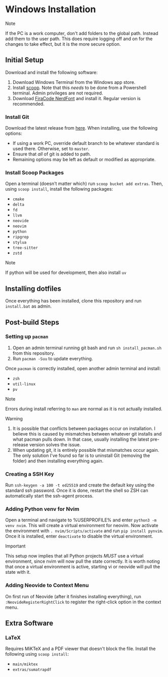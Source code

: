 # Windows Installation

> [!NOTE]
> If the PC is a work computer, don't add folders to the global path. Instead add them to
> the user path. This does require logging off and on for the changes to take effect, but
> it is the more secure option.

## Initial Setup

Download and install the following software:

1. Download Windows Terminal from the Windows app store.
2. Install [scoop](https://scoop.sh). Note that this *needs* to be done from a Powershell
   terminal. Admin privileges are not required.
3. Download [FiraCode
   NerdFont](https://github.com/ryanoasis/nerd-fonts/tree/master/patched-fonts/FiraCode)
   and install it. Regular version is recommended.

### Install Git

Download the latest release from [here](https://git-scm.com/downloads). When installing,
use the following options:

* If using a work PC, override default branch to be whatever standard is used there.
  Otherwise, set to `master`.
* Ensure that *all* of git is added to path.
* Remaining options may be left as default or modified as appropriate.

### Install Scoop Packages

Open a terminal (doesn't matter which) run `scoop bucket add extras`. Then, using `scoop
install`, install the following packages:

* `cmake`
* `delta`
* `fd`
* `llvm`
* `neovide`
* `neovim`
* `python`
* `ripgrep`
* `stylua`
* `tree-sitter`
* `zstd`

> [!NOTE]
> If python will be used for development, then also install `uv`


## Installing dotfiles

Once everything has been installed, clone this repository and run `install.bat` as admin.


## Post-build Steps

### Setting up `pacman`

1. Open an admin terminal running git bash and run `sh install_pacman.sh` from this
   repository.
2. Run `pacman -Suu` to update everything.

Once `pacman` is correctly installed, open another admin terminal and install:

* `zsh`
* `util-linux`
* `pv`

> [!NOTE]
> Errors during install referring to `man` are normal as it is not actually installed.

> [!WARNING]
> 1. It is possible that conflicts between packages occur on installation. I believe this
>    is caused by mismatches between whatever git installs and what pacman pulls down. In
>    that case, usually installing the latest pre-release version solves the issue.
> 2. When updating git, it is entirely possible that mismatches occur again. The only
>    solution I've found so far is to uninstall Git (removing the folder) and then
>    installing everything again.


### Creating a SSH Key

Run `ssh-keygen -a 100 -t ed25519` and create the default key using the standard ssh
password. Once it is done, restart the shell so ZSH can automatically start the ssh-agent
process.

### Adding Python venv for Nvim

Open a terminal and navigate to %USERPROFILE% and enter `python3 -m venv nvim`. This will
create a virtual environment for neovim. Now activate the environment with `.
nvim/Scripts/activate` and run `pip install pynvim`. Once it is installed, enter
`deactivate` to disable the virtual environment.

> [!IMPORTANT]
> This setup now implies that all Python projects *MUST* use a virtual environment, since
> nvim will now pull the state correctly. It is worth noting that once a virtual
> environment is active, starting vi or neovide will pull the state with it.

### Adding Neovide to Context Menu

On first run of Neovide (after it finishes installing everything), run
`:NeovideRegisterRightClick` to register the right-click option in the context menu.

## Extra Software

### LaTeX

Requires MiKTeX and a PDF viewer that doesn't block the file. Install the following using
`scoop install`:

* `main/miktex`
* `extras/sumatrapdf`
